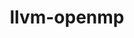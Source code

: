 ---
title: "llvm-openmp"
layout: cache
categories: [package, develop]
meta: {"versions": ["16.0.0"], "compilers": ["apple-clang@=14.0.0"], "oss": ["ventura"], "platforms": ["darwin"], "targets": ["aarch64"], "stacks": ["ml-darwin-aarch64-mps", "root"], "num_specs": 3, "num_specs_by_stack": {"ml-darwin-aarch64-mps": 3, "root": 3}}
spec_details: [{"hash": "p4v3nmxwckeyg77t67bzx2ttqazw3md3", "compiler": "apple-clang@=14.0.0", "versions": ["16.0.0"], "os": "ventura", "platform": "darwin", "target": "aarch64", "variants": ["build_system=cmake", "build_type=Release", "generator=make", "~ipo", "~multicompat"], "stacks": ["ml-darwin-aarch64-mps", "root"], "size": "-", "tarball": "https://binaries.spack.io/develop/build_cache/darwin-ventura-aarch64/apple-clang-14.0.0/llvm-openmp-16.0.0/darwin-ventura-aarch64-apple-clang-14.0.0-llvm-openmp-16.0.0-p4v3nmxwckeyg77t67bzx2ttqazw3md3.spack"}, {"hash": "cjetprbbl4nf6x4njcfpug6xbqlbxf6q", "compiler": "apple-clang@=14.0.0", "versions": ["16.0.0"], "os": "ventura", "platform": "darwin", "target": "aarch64", "variants": ["build_system=cmake", "build_type=Release", "generator=make", "~ipo", "~multicompat"], "stacks": ["ml-darwin-aarch64-mps", "root"], "size": "-", "tarball": "https://binaries.spack.io/develop/build_cache/darwin-ventura-aarch64/apple-clang-14.0.0/llvm-openmp-16.0.0/darwin-ventura-aarch64-apple-clang-14.0.0-llvm-openmp-16.0.0-cjetprbbl4nf6x4njcfpug6xbqlbxf6q.spack"}, {"hash": "lfn77l7wxvejeqvqad5hughdt2ad23zj", "compiler": "apple-clang@=14.0.0", "versions": ["16.0.0"], "os": "ventura", "platform": "darwin", "target": "aarch64", "variants": ["build_system=cmake", "build_type=Release", "generator=make", "~ipo", "~multicompat"], "stacks": ["ml-darwin-aarch64-mps", "root"], "size": "-", "tarball": "https://binaries.spack.io/develop/build_cache/darwin-ventura-aarch64/apple-clang-14.0.0/llvm-openmp-16.0.0/darwin-ventura-aarch64-apple-clang-14.0.0-llvm-openmp-16.0.0-lfn77l7wxvejeqvqad5hughdt2ad23zj.spack"}]
---